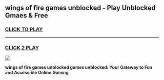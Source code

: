 
## wings of fire games unblocked - Play Unblocked Gmaes & Free
<h3>
<a href="https://news.freeplayer.one?title=wings_of_fire_games_unblocked&ref=23F">CLICK TO PLAY</a></h3>
<hr>

<h3>
<a href="https://news.freeplayer.one?title=wings_of_fire_games_unblocked&ref=23F">CLICK 2 PLAY</a>
  
</h3>

<a href="https://news.freeplayer.one?title=wings_of_fire_games_unblocked&ref=23F/"><img src="https://clearcache.store/games.png"></a>


**wings of fire games unblocked games unblocked: Your Gateway to Fun and Accessible Online Gaming**
